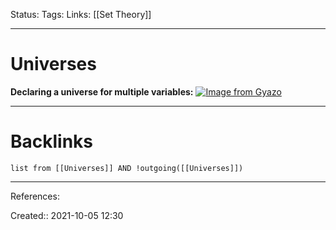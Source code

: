 Status: 
Tags: 
Links: [[Set Theory]]
___
# Universes
**Declaring a universe for multiple variables:**
[![Image from Gyazo](https://i.gyazo.com/370f56c9c3f862c267f50e33b1e1a0f3.png)](https://gyazo.com/370f56c9c3f862c267f50e33b1e1a0f3)
___
# Backlinks
```dataview
list from [[Universes]] AND !outgoing([[Universes]])
```
___
References:

Created:: 2021-10-05 12:30
